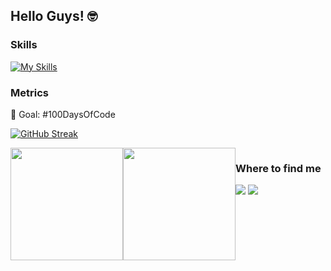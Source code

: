 
## Hello Guys! 🤓

### Skills

[![My Skills](https://skillicons.dev/icons?i=java,js,ts,html,css,angular,aws,git,gitlab,vscode,postman,eclipse)](https://skillicons.dev)

### Metrics
🎯 Goal: #100DaysOfCode

[![GitHub Streak](https://streak-stats.demolab.com/?user=luizcornelli&theme=tokyonight&hide_border=true)](https://git.io/streak-stats)

 <div style="display: flex;">
  <img height="180em" src="https://github-readme-stats.vercel.app/api?username=luizcornelli&show_icons=true&theme=tokyonight&hide_border=true&include_all_commits=true&count_private=true"/>
  <img height="180em" src="https://github-readme-stats.vercel.app/api/top-langs/?username=luizcornelli&layout=compact&langs_count=16&theme=tokyonight&hide_border=true"/>
<div>

### Where to find me
<div> 
  <a href = "mailto:luizcornelli.dev@gmail.com"><img src="https://img.shields.io/badge/-Gmail-%23333?style=for-the-badge&logo=gmail&logoColor=white" target="_blank"></a>
  <a href="https://www.linkedin.com/in/luizcornelli/" target="_blank"><img src="https://img.shields.io/badge/-LinkedIn-%230077B5?style=for-the-badge&logo=linkedin&logoColor=white" target="_blank"></a> 
</div>
